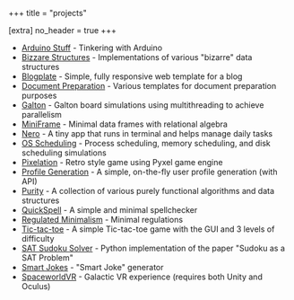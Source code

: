 +++
title = "projects"

[extra]
no_header = true
+++

- [Arduino Stuff][arduino_stuff] - Tinkering with Arduino
- [Bizzare Structures][bizarre_structures] - Implementations of various "bizarre" data structures
- [Blogplate][blogplate] - Simple, fully responsive web template for a blog
- [Document Preparation][document_preparation] - Various templates for document preparation purposes
- [Galton][galton] - Galton board simulations using multithreading to achieve parallelism
- [MiniFrame][miniframe] - Minimal data frames with relational algebra
- [Nero][nero] - A tiny app that runs in terminal and helps manage daily tasks
- [OS Scheduling][os_scheduling] - Process scheduling, memory scheduling, and disk scheduling simulations
- [Pixelation][pixelation] - Retro style game using Pyxel game engine
- [Profile Generation][profile_generation] - A simple, on-the-fly user profile generation (with API)
- [Purity][purity] - A collection of various purely functional algorithms and data structures
- [QuickSpell][quickspell] - A simple and minimal spellchecker
- [Regulated Minimalism][regulated_minimalism] - Minimal regulations
- [Tic-tac-toe][tic_tac_toe] - A simple Tic-tac-toe game with the GUI and 3 levels of difficulty
- [SAT Sudoku Solver][sat_sudoku_solver] - Python implementation of the paper "Sudoku as a SAT Problem"
- [Smart Jokes][smart_joke_generator] - "Smart Joke" generator
- [SpaceworldVR][spaceworldvr] - Galactic VR experience (requires both Unity and Oculus)

[arduino_stuff]: https://github.com/oniani/arduino-stuff
[bizarre_structures]: https://github.com/oniani/bizarre-structures
[blogplate]: https://github.com/oniani/blogplate
[document_preparation]: https://github.com/oniani/document-preparation
[galton]: https://github.com/oniani/galton
[miniframe]: https://github.com/oniani/miniframe
[nero]: https://github.com/oniani/nero
[os_scheduling]: https://github.com/oniani/os-scheduling
[pixelation]: https://github.com/oniani/pixelation
[profile_generation]: https://github.com/oniani/profile-generation
[purity]: https://github.com/oniani/purity
[quickspell]: https://github.com/oniani/quickspell
[regulated_minimalism]: https://github.com/oniani/regulated-minimalism
[tic_tac_toe]: https://github.com/oniani/tictactoe
[sat_sudoku_solver]: https://github.com/oniani/sat-sudoku
[smart_joke_generator]: https://github.com/oniani/smart-jokes
[spaceworldvr]: https://drive.google.com/file/d/1Cd-EbvudiuenIP1wRMS1TkcMoIBTk5FS
